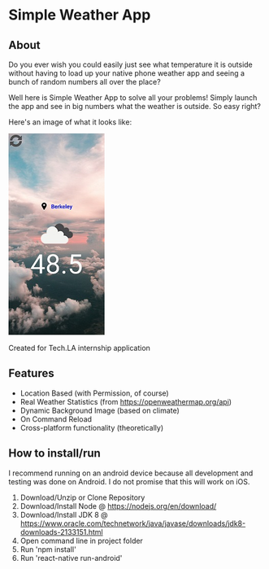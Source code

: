 # Simple Weather App

## About
Do you ever wish you could easily just see what temperature it is outside without having to load up your native phone weather app and seeing a bunch of random numbers all over the place?

Well here is Simple Weather App to solve all your problems! Simply launch the app and see in big numbers what the weather is outside. So easy right?

Here's an image of what it looks like:

![Screenshot](screenshot.jpg)

Created for Tech.LA internship application


## Features
- Location Based (with Permission, of course)
- Real Weather Statistics (from https://openweathermap.org/api)
- Dynamic Background Image (based on climate)
- On Command Reload
- Cross-platform functionality (theoretically)

## How to install/run

I recommend running on an android device because all development and testing was done on Android. I do not promise that this will work on iOS.

1. Download/Unzip or Clone Repository
2. Download/Install Node @ https://nodejs.org/en/download/
2. Download/Install JDK 8 @ https://www.oracle.com/technetwork/java/javase/downloads/jdk8-downloads-2133151.html
3. Open command line in project folder
4. Run 'npm install'
5. Run 'react-native run-android'

